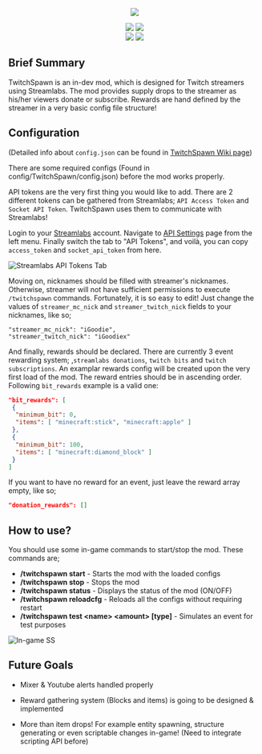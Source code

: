 <p align="center"><img src="https://cdn.discordapp.com/attachments/460909423045509140/460909450354622476/logo.png"></p>

<!-- Badges -->
<p align="center">
  <a href="https://www.twitch.tv/"><img src="https://img.shields.io/badge/api-twitch-b19dd8.svg"></a>
  <a href="https://streamlabs.com"><img src="https://img.shields.io/badge/api-streamlabs-32c3a2.svg"></a>
  <br/>
  <a href="https://minecraft.curseforge.com/projects/twitchspawn"><img src="http://cf.way2muchnoise.eu/full_273382_downloads.svg"></a>
  <a href="https://minecraft.curseforge.com/projects/twitchspawn"><img src="http://cf.way2muchnoise.eu/versions/273382.svg"></a>
</p>



## Brief Summary

TwitchSpawn is an in-dev mod, which is designed for Twitch streamers using Streamlabs. 
The mod provides supply drops to the streamer as his/her viewers donate or subscribe. 
Rewards are hand defined by the streamer in a very basic config file structure!

## Configuration
(Detailed info about `config.json` can be found in [TwitchSpawn Wiki page](https://github.com/iGoodie/TwitchSpawn/wiki/Config.json-Details))

There are some required configs (Found in config/TwitchSpawn/config.json) before the mod works properly.

API tokens are the very first thing you would like to add. 
There are 2 different tokens can be gathered from Streamlabs; `API Access Token` and `Socket API Token`. TwitchSpawn uses them to communicate with Streamlabs!

Login to your [Streamlabs](https://streamlabs.com/) account.
Navigate to [API Settings](https://streamlabs.com/dashboard#/apisettings) page from the left menu.
Finally switch the tab to "API Tokens", and voilà, you can copy `access_token` and `socket_api_token` from here.

![Streamlabs API Tokens Tab](https://cdn.discordapp.com/attachments/460909423045509140/506632938067197953/help1.png)

Moving on, nicknames should be filled with streamer's nicknames. Otherwise, streamer will not have sufficient permissions to execute `/twitchspawn` commands.
Fortunately, it is so easy to edit! Just change the values of `streamer_mc_nick` and `streamer_twitch_nick` fields to your nicknames, like so;
```
"streamer_mc_nick": "iGoodie",
"streamer_twitch_nick": "iGoodiex"
```

And finally, rewards should be declared. There are currently 3 event rewarding system; ,`streamlabs donations`, `twitch bits` and `twitch subscriptions`.
An examplar rewards config will be created upon the very first load of the mod. The reward entries should be in ascending order.
Following `bit_rewards` example is a valid one:
```json
"bit_rewards": [
 {
  "minimum_bit": 0,
  "items": [ "minecraft:stick", "minecraft:apple" ]
 },
 {
  "minimum_bit": 100,
  "items": [ "minecraft:diamond_block" ]
 }
]
```
If you want to have no reward for an event, just leave the reward array empty, like so;
```json
"donation_rewards": []
```

## How to use?

You should use some in-game commands to start/stop the mod. These commands are;

*   **/twitchspawn start** - Starts the mod with the loaded configs
*   **/twitchspawn stop** - Stops the mod
*   **/twitchspawn status** - Displays the status of the mod (ON/OFF)
*   **/twitchspawn reloadcfg** - Reloads all the configs without requiring restart
*   **/twitchspawn test \<name\> \<amount\> [type]** - Simulates an event for test purposes

![In-game SS](https://cdn.discordapp.com/attachments/329962349081526273/340121198027472896/unknown.png)

## Future Goals

* Mixer & Youtube alerts handled properly

* Reward gathering system (Blocks and items) is going to be designed & implemented

* More than item drops! For example entity spawning, structure generating or even scriptable changes in-game! (Need to integrate scripting API before)
